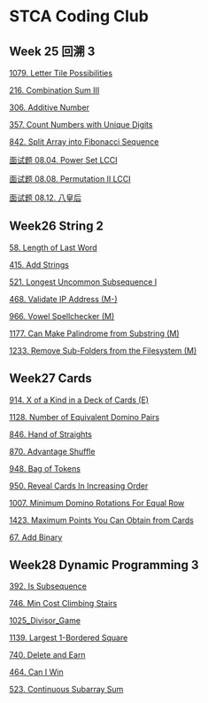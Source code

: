 # STCA Coding Club
## Week 25 回溯 3

[1079. Letter Tile Possibilities](https://github.com/aChrisChen/Leetcode/tree/master/src/_13_回溯法_Backtracking/_1079_Letter_Tile_Possibilities)

[216. Combination Sum III](https://github.com/aChrisChen/Leetcode/tree/master/src/_13_回溯法_Backtracking/_216_Combination_Sum_III)

[306. Additive Number](https://github.com/aChrisChen/Leetcode/tree/master/src/_13_回溯法_Backtracking/_306_Additive_Number)

[357. Count Numbers with Unique Digits](https://github.com/aChrisChen/Leetcode/tree/master/src/_13_回溯法_Backtracking/_357_Count_Numbers_with_Unique_Digits)

[842. Split Array into Fibonacci Sequence](https://github.com/aChrisChen/Leetcode/tree/master/src/_13_回溯法_Backtracking/_842_Split_Array_into_Fibonacci_Sequence)

[面试题 08.04. Power Set LCCI](https://github.com/aChrisChen/Leetcode/tree/master/src/_13_回溯法_Backtracking/面试题0804幂集)

[面试题 08.08. Permutation II LCCI](https://github.com/aChrisChen/Leetcode/tree/master/src/_13_回溯法_Backtracking/面试题0808有重复字符串的排列组合)

[面试题 08.12. 八皇后](https://github.com/aChrisChen/Leetcode/tree/master/src/_13_回溯法_Backtracking/面试题0812八皇后)


## Week26 String 2
[58. Length of Last Word](https://github.com/aChrisChen/Leetcode/tree/master/src/_8_字符串_String/基础/_58_Length_of_Last_Word)

[415. Add Strings](https://github.com/aChrisChen/Leetcode/tree/master/src/_2_数学题_Math/加减乘除/_415_Add_Strings)

[521. Longest Uncommon Subsequence I](https://github.com/aChrisChen/Leetcode/tree/master/src/_8_字符串_String/基础/_521_Longest_Uncommon_Subsequence_I)

[468. Validate IP Address (M-)](https://github.com/aChrisChen/Leetcode/tree/master/src/_8_字符串_String/不重要/_468_Validate_IP_Address)

[966. Vowel Spellchecker (M)](https://github.com/aChrisChen/Leetcode/tree/master/src/_9_字符串_HashMap_Sliding_Wndow/HashMap/_966_Vowel_Spellchecker)

[1177. Can Make Palindrome from Substring (M)](https://github.com/aChrisChen/Leetcode/tree/master/src/_10_字符串_APPS/Palindrome)

[1233. Remove Sub-Folders from the Filesystem (M)](https://github.com/aChrisChen/Leetcode/tree/master/src/_8_字符串_String/实现题/_1233_Remove_SubFolders_from_the_Filesystem)

## Week27 Cards

[914. X of a Kind in a Deck of Cards (E)](https://github.com/aChrisChen/Leetcode/tree/master/src/_11_图形_Shape/数学定理/_914_X_of_a_Kind_in_a_Deck_of_Cards)

[1128. Number of Equivalent Domino Pairs](https://github.com/aChrisChen/Leetcode/tree/master/src/_3_数组题_Array/HashMap/_1128_Number_of_Equivalent_Domino_Pairs)

[846. Hand of Straights](https://github.com/aChrisChen/Leetcode/tree/master/src/_3_数组题_Array/HashMap/_846_Hand_of_Straights)

[870. Advantage Shuffle](https://github.com/aChrisChen/Leetcode/tree/master/src/_12_堆_Heap/综合/_870_Advantage_Shuffle)

[948. Bag of Tokens](https://github.com/aChrisChen/Leetcode/tree/master/src/_3_数组题_Array/双向双指针/_948_Bag_of_Tokens)

[950. Reveal Cards In Increasing Order]()

[1007. Minimum Domino Rotations For Equal Row]()

[1423. Maximum Points You Can Obtain from Cards]()

[67. Add Binary]()

## Week28 Dynamic Programming 3

[392. Is Subsequence](https://github.com/aChrisChen/Leetcode/tree/master/src/_10_字符串_APPS/Subsequence/_392_Is_Subsequence)

[746. Min Cost Climbing Stairs](https://github.com/aChrisChen/Leetcode/blob/master/STCACodingClub/_746_Min_Cost_Climbing_Stairs)

[1025_Divisor_Game](https://github.com/aChrisChen/Leetcode/blob/master/STCACodingClub/_1025_Divisor_Game)

[1139. Largest 1-Bordered Square](https://github.com/aChrisChen/Leetcode/blob/master/STCACodingClub/1139_square)

[740. Delete and Earn](https://github.com/aChrisChen/Leetcode/blob/master/STCACodingClub/_740_Delete_and_Earn)

[464. Can I Win](https://github.com/aChrisChen/Leetcode/blob/master/STCACodingClub/_464_Can_I_Win)

[523. Continuous Subarray Sum](https://github.com/aChrisChen/Leetcode/blob/master/STCACodingClub/_523_Continuous_Subarray_Sum)
